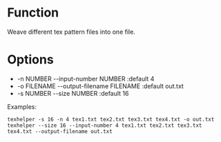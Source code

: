 # Function
Weave different tex pattern files into one file.

# Options

+ -n NUMBER   --input-number NUMBER      :default 4
+ -o FILENAME --output-filename FILENAME :default out.txt
+ -s NUMBER   --size NUMBER              :default 16

Examples:
```batch
texhelper -s 16 -n 4 tex1.txt tex2.txt tex3.txt tex4.txt -o out.txt
texhelper --size 16 --input-number 4 tex1.txt tex2.txt tex3.txt tex4.txt --output-filename out.txt
``````
